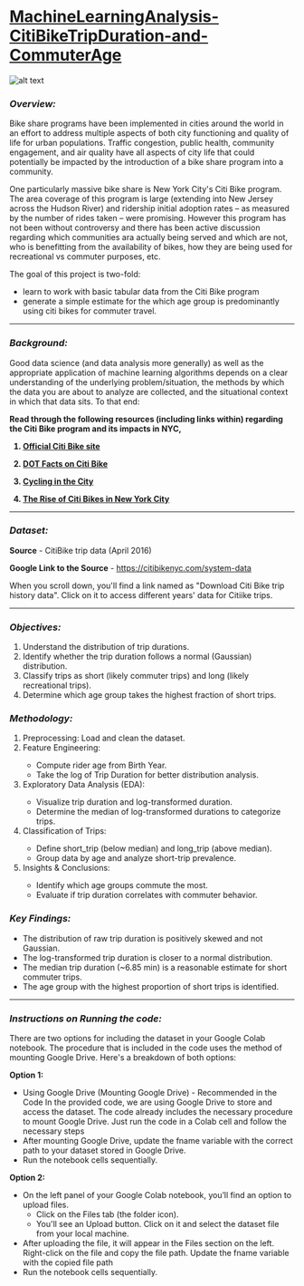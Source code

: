 # <u>MachineLearningAnalysis-CitiBikeTripDuration-and-CommuterAge</u>
![alt text](https://d21xlh2maitm24.cloudfront.net/nyc/01unlock2.JPG?mtime=20160428123800)
### ***Overview:***

Bike share programs have been implemented in cities around the world in an effort to address multiple aspects of both city functioning and quality of life for urban populations. Traffic congestion, public health, community engagement, and air quality have all aspects of city life that could potentially be impacted by the introduction of a bike share program into a community.

One particularly massive bike share is New York City's Citi Bike program. The area coverage of this program is large (extending into New Jersey across the Hudson River) and ridership initial adoption rates – as measured by the number of rides taken – were promising. However this program has not been without controversy and there has been active discussion regarding which communities ara actually being served and which are not, who is benefitting from the availability of bikes, how they are being used for recreational vs commuter purposes, etc.

The goal of this project is two-fold: 
<ul>
  <li>learn to work with basic tabular data from the Citi Bike program </li>
  <li>generate a simple estimate for the which age group is predominantly using citi bikes for commuter travel.</li>
</ul>

<hr>

### ***Background:***

Good data science (and data analysis more generally) as well as the appropriate application of machine learning algorithms depends on a clear understanding of the underlying problem/situation, the methods by which the data you are about to analyze are collected, and the situational context in which that data sits.  To that end:

<b>

Read through the following resources (including links within) regarding the Citi Bike program and its impacts in NYC,

1. [Official Citi Bike site](https://citibikenyc.com/)

2. [DOT Facts on Citi Bike](https://www.nyc.gov/html/dot/html/pr2013/facts-on-citi-bike.shtml)

3. [Cycling in the City](https://www.nyc.gov/html/dot/downloads/pdf/cycling-in-the-city-2020.pdf)

4. [The Rise of Citi Bikes in New York City](https://thesciencesurvey.com/news/2021/03/21/the-rise-of-citi-bikes-in-new-york-city/)

</b>

<hr>

### ***Dataset:***

**Source** - CitiBike trip data (April 2016)

**Google Link to the Source** - https://citibikenyc.com/system-data 

When you scroll down, you'll find a link named as "Download Citi Bike trip history data". Click on it to access different years' data for Citiike trips. 

<hr>

### ***Objectives:***
<ol>
  <li>Understand the distribution of trip durations.</li>
  <li>Identify whether the trip duration follows a normal (Gaussian) distribution.</li>
  <li>Classify trips as short (likely commuter trips) and long (likely recreational trips).</li>
  <li>Determine which age group takes the highest fraction of short trips.</li>
</ol>

### ***Methodology:***
<ol>
<li>Preprocessing: Load and clean the dataset.</li>
<li>Feature Engineering:</li>

<ul>
<li>Compute rider age from Birth Year.</li>
<li>Take the log of Trip Duration for better distribution analysis.</li>
  
</ul>
<li>Exploratory Data Analysis (EDA):</li>
<ul>
  <li>Visualize trip duration and log-transformed duration.</li>
  <li>Determine the median of log-transformed durations to categorize trips.</li>
</ul>

<li>Classification of Trips:</li>
<ul>
  <li>Define short_trip (below median) and long_trip (above median).</li>
  <li>Group data by age and analyze short-trip prevalence.</li>
</ul>


<li>Insights & Conclusions:</li>
<ul>
  <li>Identify which age groups commute the most.</li>
  <li>Evaluate if trip duration correlates with commuter behavior.</li>
</ul>
</ol>

### ***Key Findings:***
<ul>
  <li>The distribution of raw trip duration is positively skewed and not Gaussian.</li>
  <li>The log-transformed trip duration is closer to a normal distribution.</li>
  <li>The median trip duration (~6.85 min) is a reasonable estimate for short commuter trips.</li>
  <li>The age group with the highest proportion of short trips is identified.</li>
</ul>

<hr>

### ***Instructions on Running the code:***

There are two options for including the dataset in your Google Colab notebook. The procedure that is included in the code uses the method of mounting Google Drive. Here's a breakdown of both options:

**Option 1:**
<ul>
  <li>
    Using Google Drive (Mounting Google Drive) - Recommended in the Code
    In the provided code, we are using Google Drive to store and access the dataset. 
    The code already includes the necessary procedure to mount Google Drive. Just run the code in a Colab cell and follow the necessary steps
  </li>
  <li>
    After mounting Google Drive, update the fname variable with the correct path to your dataset stored in Google Drive. 
  </li>
  <li>Run the notebook cells sequentially.</li>
</ul>

**Option 2:**
<ul>
  <li>
    On the left panel of your Google Colab notebook, you’ll find an option to upload files.
    <ul>
      <li>Click on the Files tab (the folder icon).</li>
      <li>You'll see an Upload button. Click on it and select the dataset file from your local machine.</li>
    </ul>
  </li>
  <li>
    After uploading the file, it will appear in the Files section on the left. Right-click on the file and copy the file path. Update the fname variable with the copied file path 
  </li>
  <li>Run the notebook cells sequentially.</li>
</ul>














